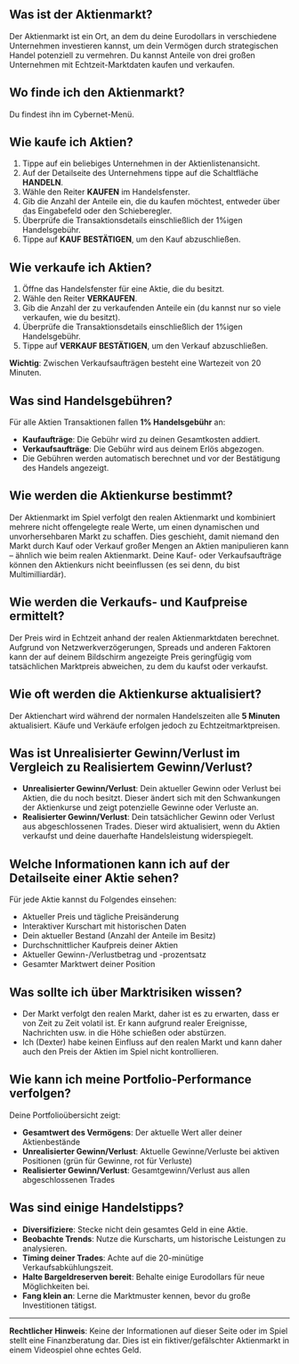 ## Was ist der Aktienmarkt?

Der Aktienmarkt ist ein Ort, an dem du deine Eurodollars in verschiedene Unternehmen investieren kannst, um dein Vermögen durch strategischen Handel potenziell zu vermehren. Du kannst Anteile von drei großen Unternehmen mit Echtzeit-Marktdaten kaufen und verkaufen.

## Wo finde ich den Aktienmarkt?

Du findest ihn im Cybernet-Menü.

## Wie kaufe ich Aktien?

1. Tippe auf ein beliebiges Unternehmen in der Aktienlistenansicht.
2. Auf der Detailseite des Unternehmens tippe auf die Schaltfläche **HANDELN**.
3. Wähle den Reiter **KAUFEN** im Handelsfenster.
4. Gib die Anzahl der Anteile ein, die du kaufen möchtest, entweder über das Eingabefeld oder den Schieberegler.
5. Überprüfe die Transaktionsdetails einschließlich der 1%igen Handelsgebühr.
6. Tippe auf **KAUF BESTÄTIGEN**, um den Kauf abzuschließen.

## Wie verkaufe ich Aktien?

1. Öffne das Handelsfenster für eine Aktie, die du besitzt.
2. Wähle den Reiter **VERKAUFEN**.
3. Gib die Anzahl der zu verkaufenden Anteile ein (du kannst nur so viele verkaufen, wie du besitzt).
4. Überprüfe die Transaktionsdetails einschließlich der 1%igen Handelsgebühr.
5. Tippe auf **VERKAUF BESTÄTIGEN**, um den Verkauf abzuschließen.

**Wichtig**: Zwischen Verkaufsaufträgen besteht eine Wartezeit von 20 Minuten.

## Was sind Handelsgebühren?

Für alle Aktien Transaktionen fallen **1% Handelsgebühr** an:

- **Kaufaufträge**: Die Gebühr wird zu deinen Gesamtkosten addiert.
- **Verkaufsaufträge**: Die Gebühr wird aus deinem Erlös abgezogen.
- Die Gebühren werden automatisch berechnet und vor der Bestätigung des Handels angezeigt.

## Wie werden die Aktienkurse bestimmt?

Der Aktienmarkt im Spiel verfolgt den realen Aktienmarkt und kombiniert mehrere nicht offengelegte reale Werte, um einen dynamischen und unvorhersehbaren Markt zu schaffen. Dies geschieht, damit niemand den Markt durch Kauf oder Verkauf großer Mengen an Aktien manipulieren kann – ähnlich wie beim realen Aktienmarkt. Deine Kauf- oder Verkaufsaufträge können den Aktienkurs nicht beeinflussen (es sei denn, du bist Multimilliardär).

## Wie werden die Verkaufs- und Kaufpreise ermittelt?

Der Preis wird in Echtzeit anhand der realen Aktienmarktdaten berechnet. Aufgrund von Netzwerkverzögerungen, Spreads und anderen Faktoren kann der auf deinem Bildschirm angezeigte Preis geringfügig vom tatsächlichen Marktpreis abweichen, zu dem du kaufst oder verkaufst.

## Wie oft werden die Aktienkurse aktualisiert?

Der Aktienchart wird während der normalen Handelszeiten alle **5 Minuten** aktualisiert. Käufe und Verkäufe erfolgen jedoch zu Echtzeitmarktpreisen.

## Was ist Unrealisierter Gewinn/Verlust im Vergleich zu Realisiertem Gewinn/Verlust?

- **Unrealisierter Gewinn/Verlust**: Dein aktueller Gewinn oder Verlust bei Aktien, die du noch besitzt. Dieser ändert sich mit den Schwankungen der Aktienkurse und zeigt potenzielle Gewinne oder Verluste an.
- **Realisierter Gewinn/Verlust**: Dein tatsächlicher Gewinn oder Verlust aus abgeschlossenen Trades. Dieser wird aktualisiert, wenn du Aktien verkaufst und deine dauerhafte Handelsleistung widerspiegelt.

## Welche Informationen kann ich auf der Detailseite einer Aktie sehen?

Für jede Aktie kannst du Folgendes einsehen:

- Aktueller Preis und tägliche Preisänderung
- Interaktiver Kurschart mit historischen Daten
- Dein aktueller Bestand (Anzahl der Anteile im Besitz)
- Durchschnittlicher Kaufpreis deiner Aktien
- Aktueller Gewinn-/Verlustbetrag und -prozentsatz
- Gesamter Marktwert deiner Position

## Was sollte ich über Marktrisiken wissen?

- Der Markt verfolgt den realen Markt, daher ist es zu erwarten, dass er von Zeit zu Zeit volatil ist. Er kann aufgrund realer Ereignisse, Nachrichten usw. in die Höhe schießen oder abstürzen.
- Ich (Dexter) habe keinen Einfluss auf den realen Markt und kann daher auch den Preis der Aktien im Spiel nicht kontrollieren.

## Wie kann ich meine Portfolio-Performance verfolgen?

Deine Portfolioübersicht zeigt:

- **Gesamtwert des Vermögens**: Der aktuelle Wert aller deiner Aktienbestände
- **Unrealisierter Gewinn/Verlust**: Aktuelle Gewinne/Verluste bei aktiven Positionen (grün für Gewinne, rot für Verluste)
- **Realisierter Gewinn/Verlust**: Gesamtgewinn/Verlust aus allen abgeschlossenen Trades

## Was sind einige Handelstipps?

- **Diversifiziere**: Stecke nicht dein gesamtes Geld in eine Aktie.
- **Beobachte Trends**: Nutze die Kurscharts, um historische Leistungen zu analysieren.
- **Timing deiner Trades**: Achte auf die 20-minütige Verkaufsabkühlungszeit.
- **Halte Bargeldreserven bereit**: Behalte einige Eurodollars für neue Möglichkeiten bei.
- **Fang klein an**: Lerne die Marktmuster kennen, bevor du große Investitionen tätigst.

---

**Rechtlicher Hinweis**:
Keine der Informationen auf dieser Seite oder im Spiel stellt eine Finanzberatung dar. Dies ist ein fiktiver/gefälschter Aktienmarkt in einem Videospiel ohne echtes Geld.
